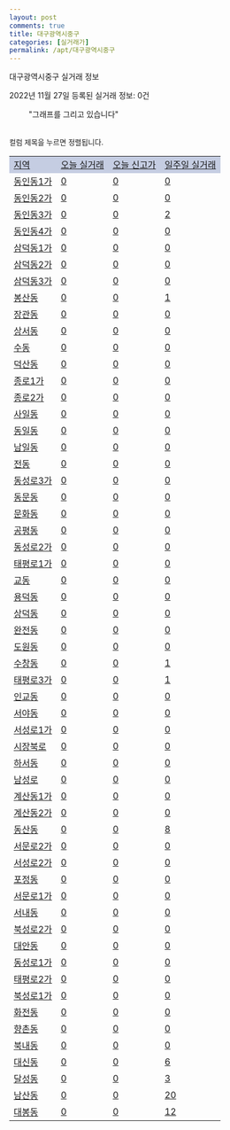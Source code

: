 ```yaml
---
layout: post
comments: true
title: 대구광역시중구
categories: [실거래가]
permalink: /apt/대구광역시중구
---
```


대구광역시중구 실거래 정보

2022년 11월 27일 등록된 실거래 정보: 0건

<!--<script async src="https://pagead2.googlesyndication.com/pagead/js/adsbygoogle.js?client=ca-pub-3485438051770037"
 crossorigin="anonymous"></script>-->

<script type="text/javascript">
  google.charts.load('current', {'packages':['corechart']});
  google.charts.setOnLoadCallback(drawChart);

  function drawChart() {
    var data = google.visualization.arrayToDataTable([['거래일', '매매', '전월세', '전매'], ['21-01', 0, 4, 1], ['21-02', 0, 1, 0], ['21-03', 0, 1, 0], ['21-04', 0, 1, 0], ['21-05', 0, 1, 0], ['21-06', 0, 1, 0], ['21-07', 0, 3, 0], ['21-08', 5, 25, 5], ['21-09', 0, 6, 1], ['21-10', 1, 5, 0], ['21-11', 1, 7, 2], ['21-12', 25, 66, 14], ['22-01', 12, 73, 12], ['22-02', 20, 66, 9], ['22-03', 23, 131, 21], ['22-04', 28, 174, 16], ['22-05', 74, 146, 16], ['22-06', 20, 95, 10], ['22-07', 34, 96, 23], ['22-08', 29, 84, 20], ['22-09', 36, 105, 38], ['22-10', 27, 148, 54], ['22-11', 12, 73, 31]]);

    var options = {
      title: '최근 1년간 유형별 거래량 추이',
      legend: { position: 'bottom' }
    };

    setTimeout(function() {
        var chart = new google.visualization.LineChart(document.getElementById('columnchart_material'));
        chart.draw(data, (options));
        document.getElementById('loading').style.display = 'none';
        var dayLabel = (new Date()).getDay();
        if (dayLabel < 2) {
            sorttable.innerSortFunction.apply(document.getElementById('week'), []);
            sorttable.innerSortFunction.apply(document.getElementById('week'), []);        
        }
        else {
            sorttable.innerSortFunction.apply(document.getElementById('today'), []);
            sorttable.innerSortFunction.apply(document.getElementById('today'), []);
        }
    }, 200);

  }
</script>

<div id="loading" style="z-index:20; display: block; margin-left: 35px">"그래프를 그리고 있습니다"</div>
<div id="columnchart_material" style="width: 95%; margin-left: -35px; display: block"></div>
<!--<div style="width: 95%; margin-left: -35px; display: block">
      <script async src="https://pagead2.googlesyndication.com/pagead/js/adsbygoogle.js?client=ca-pub-3485438051770037"
          crossorigin="anonymous"></script>
      <ins class="adsbygoogle"
          style="display:block"
          data-ad-format="fluid"
          data-ad-layout-key="-fb+5w+4e-db+86"
          data-ad-client="ca-pub-3485438051770037"
          data-ad-slot="1827090281"></ins>
      <script>
          (adsbygoogle = window.adsbygoogle || []).push({});
      </script>
</div>-->
<br>

<font size='small' style='font-size: small;'>컬럼 제목을 누르면 정렬됩니다.</font>
<table class="sortable">
  <tr style='background-color: rgba(114, 132, 186,0.4);'>
    <td id="region"><a href="#">지역</a></td>
    <td id="today"><a href="#">오늘 실거래</a></td>
    <td id="today_new"><a href="#">오늘 신고가</a></td>
    <td id="week"><a href="#">일주일 실거래</a></td>
  </tr>

  
  <tr class="item">
    <td><a href="대구광역시중구동인동1가">동인동1가</a></td>
    <td><a href="대구광역시중구동인동1가">0</a></td>
    <td><a href="대구광역시중구동인동1가">0</a></td>
    <td><a href="대구광역시중구동인동1가">0</a></td>
  </tr>
    

  <tr class="item">
    <td><a href="대구광역시중구동인동2가">동인동2가</a></td>
    <td><a href="대구광역시중구동인동2가">0</a></td>
    <td><a href="대구광역시중구동인동2가">0</a></td>
    <td><a href="대구광역시중구동인동2가">0</a></td>
  </tr>
    

  <tr class="item">
    <td><a href="대구광역시중구동인동3가">동인동3가</a></td>
    <td><a href="대구광역시중구동인동3가">0</a></td>
    <td><a href="대구광역시중구동인동3가">0</a></td>
    <td><a href="대구광역시중구동인동3가">2</a></td>
  </tr>
    

  <tr class="item">
    <td><a href="대구광역시중구동인동4가">동인동4가</a></td>
    <td><a href="대구광역시중구동인동4가">0</a></td>
    <td><a href="대구광역시중구동인동4가">0</a></td>
    <td><a href="대구광역시중구동인동4가">0</a></td>
  </tr>
    

  <tr class="item">
    <td><a href="대구광역시중구삼덕동1가">삼덕동1가</a></td>
    <td><a href="대구광역시중구삼덕동1가">0</a></td>
    <td><a href="대구광역시중구삼덕동1가">0</a></td>
    <td><a href="대구광역시중구삼덕동1가">0</a></td>
  </tr>
    

  <tr class="item">
    <td><a href="대구광역시중구삼덕동2가">삼덕동2가</a></td>
    <td><a href="대구광역시중구삼덕동2가">0</a></td>
    <td><a href="대구광역시중구삼덕동2가">0</a></td>
    <td><a href="대구광역시중구삼덕동2가">0</a></td>
  </tr>
    

  <tr class="item">
    <td><a href="대구광역시중구삼덕동3가">삼덕동3가</a></td>
    <td><a href="대구광역시중구삼덕동3가">0</a></td>
    <td><a href="대구광역시중구삼덕동3가">0</a></td>
    <td><a href="대구광역시중구삼덕동3가">0</a></td>
  </tr>
    

  <tr class="item">
    <td><a href="대구광역시중구봉산동">봉산동</a></td>
    <td><a href="대구광역시중구봉산동">0</a></td>
    <td><a href="대구광역시중구봉산동">0</a></td>
    <td><a href="대구광역시중구봉산동">1</a></td>
  </tr>
    

  <tr class="item">
    <td><a href="대구광역시중구장관동">장관동</a></td>
    <td><a href="대구광역시중구장관동">0</a></td>
    <td><a href="대구광역시중구장관동">0</a></td>
    <td><a href="대구광역시중구장관동">0</a></td>
  </tr>
    

  <tr class="item">
    <td><a href="대구광역시중구상서동">상서동</a></td>
    <td><a href="대구광역시중구상서동">0</a></td>
    <td><a href="대구광역시중구상서동">0</a></td>
    <td><a href="대구광역시중구상서동">0</a></td>
  </tr>
    

  <tr class="item">
    <td><a href="대구광역시중구수동">수동</a></td>
    <td><a href="대구광역시중구수동">0</a></td>
    <td><a href="대구광역시중구수동">0</a></td>
    <td><a href="대구광역시중구수동">0</a></td>
  </tr>
    

  <tr class="item">
    <td><a href="대구광역시중구덕산동">덕산동</a></td>
    <td><a href="대구광역시중구덕산동">0</a></td>
    <td><a href="대구광역시중구덕산동">0</a></td>
    <td><a href="대구광역시중구덕산동">0</a></td>
  </tr>
    

  <tr class="item">
    <td><a href="대구광역시중구종로1가">종로1가</a></td>
    <td><a href="대구광역시중구종로1가">0</a></td>
    <td><a href="대구광역시중구종로1가">0</a></td>
    <td><a href="대구광역시중구종로1가">0</a></td>
  </tr>
    

  <tr class="item">
    <td><a href="대구광역시중구종로2가">종로2가</a></td>
    <td><a href="대구광역시중구종로2가">0</a></td>
    <td><a href="대구광역시중구종로2가">0</a></td>
    <td><a href="대구광역시중구종로2가">0</a></td>
  </tr>
    

  <tr class="item">
    <td><a href="대구광역시중구사일동">사일동</a></td>
    <td><a href="대구광역시중구사일동">0</a></td>
    <td><a href="대구광역시중구사일동">0</a></td>
    <td><a href="대구광역시중구사일동">0</a></td>
  </tr>
    

  <tr class="item">
    <td><a href="대구광역시중구동일동">동일동</a></td>
    <td><a href="대구광역시중구동일동">0</a></td>
    <td><a href="대구광역시중구동일동">0</a></td>
    <td><a href="대구광역시중구동일동">0</a></td>
  </tr>
    

  <tr class="item">
    <td><a href="대구광역시중구남일동">남일동</a></td>
    <td><a href="대구광역시중구남일동">0</a></td>
    <td><a href="대구광역시중구남일동">0</a></td>
    <td><a href="대구광역시중구남일동">0</a></td>
  </tr>
    

  <tr class="item">
    <td><a href="대구광역시중구전동">전동</a></td>
    <td><a href="대구광역시중구전동">0</a></td>
    <td><a href="대구광역시중구전동">0</a></td>
    <td><a href="대구광역시중구전동">0</a></td>
  </tr>
    

  <tr class="item">
    <td><a href="대구광역시중구동성로3가">동성로3가</a></td>
    <td><a href="대구광역시중구동성로3가">0</a></td>
    <td><a href="대구광역시중구동성로3가">0</a></td>
    <td><a href="대구광역시중구동성로3가">0</a></td>
  </tr>
    

  <tr class="item">
    <td><a href="대구광역시중구동문동">동문동</a></td>
    <td><a href="대구광역시중구동문동">0</a></td>
    <td><a href="대구광역시중구동문동">0</a></td>
    <td><a href="대구광역시중구동문동">0</a></td>
  </tr>
    

  <tr class="item">
    <td><a href="대구광역시중구문화동">문화동</a></td>
    <td><a href="대구광역시중구문화동">0</a></td>
    <td><a href="대구광역시중구문화동">0</a></td>
    <td><a href="대구광역시중구문화동">0</a></td>
  </tr>
    

  <tr class="item">
    <td><a href="대구광역시중구공평동">공평동</a></td>
    <td><a href="대구광역시중구공평동">0</a></td>
    <td><a href="대구광역시중구공평동">0</a></td>
    <td><a href="대구광역시중구공평동">0</a></td>
  </tr>
    

  <tr class="item">
    <td><a href="대구광역시중구동성로2가">동성로2가</a></td>
    <td><a href="대구광역시중구동성로2가">0</a></td>
    <td><a href="대구광역시중구동성로2가">0</a></td>
    <td><a href="대구광역시중구동성로2가">0</a></td>
  </tr>
    

  <tr class="item">
    <td><a href="대구광역시중구태평로1가">태평로1가</a></td>
    <td><a href="대구광역시중구태평로1가">0</a></td>
    <td><a href="대구광역시중구태평로1가">0</a></td>
    <td><a href="대구광역시중구태평로1가">0</a></td>
  </tr>
    

  <tr class="item">
    <td><a href="대구광역시중구교동">교동</a></td>
    <td><a href="대구광역시중구교동">0</a></td>
    <td><a href="대구광역시중구교동">0</a></td>
    <td><a href="대구광역시중구교동">0</a></td>
  </tr>
    

  <tr class="item">
    <td><a href="대구광역시중구용덕동">용덕동</a></td>
    <td><a href="대구광역시중구용덕동">0</a></td>
    <td><a href="대구광역시중구용덕동">0</a></td>
    <td><a href="대구광역시중구용덕동">0</a></td>
  </tr>
    

  <tr class="item">
    <td><a href="대구광역시중구상덕동">상덕동</a></td>
    <td><a href="대구광역시중구상덕동">0</a></td>
    <td><a href="대구광역시중구상덕동">0</a></td>
    <td><a href="대구광역시중구상덕동">0</a></td>
  </tr>
    

  <tr class="item">
    <td><a href="대구광역시중구완전동">완전동</a></td>
    <td><a href="대구광역시중구완전동">0</a></td>
    <td><a href="대구광역시중구완전동">0</a></td>
    <td><a href="대구광역시중구완전동">0</a></td>
  </tr>
    

  <tr class="item">
    <td><a href="대구광역시중구도원동">도원동</a></td>
    <td><a href="대구광역시중구도원동">0</a></td>
    <td><a href="대구광역시중구도원동">0</a></td>
    <td><a href="대구광역시중구도원동">0</a></td>
  </tr>
    

  <tr class="item">
    <td><a href="대구광역시중구수창동">수창동</a></td>
    <td><a href="대구광역시중구수창동">0</a></td>
    <td><a href="대구광역시중구수창동">0</a></td>
    <td><a href="대구광역시중구수창동">1</a></td>
  </tr>
    

  <tr class="item">
    <td><a href="대구광역시중구태평로3가">태평로3가</a></td>
    <td><a href="대구광역시중구태평로3가">0</a></td>
    <td><a href="대구광역시중구태평로3가">0</a></td>
    <td><a href="대구광역시중구태평로3가">1</a></td>
  </tr>
    

  <tr class="item">
    <td><a href="대구광역시중구인교동">인교동</a></td>
    <td><a href="대구광역시중구인교동">0</a></td>
    <td><a href="대구광역시중구인교동">0</a></td>
    <td><a href="대구광역시중구인교동">0</a></td>
  </tr>
    

  <tr class="item">
    <td><a href="대구광역시중구서야동">서야동</a></td>
    <td><a href="대구광역시중구서야동">0</a></td>
    <td><a href="대구광역시중구서야동">0</a></td>
    <td><a href="대구광역시중구서야동">0</a></td>
  </tr>
    

  <tr class="item">
    <td><a href="대구광역시중구서성로1가">서성로1가</a></td>
    <td><a href="대구광역시중구서성로1가">0</a></td>
    <td><a href="대구광역시중구서성로1가">0</a></td>
    <td><a href="대구광역시중구서성로1가">0</a></td>
  </tr>
    

  <tr class="item">
    <td><a href="대구광역시중구시장북로">시장북로</a></td>
    <td><a href="대구광역시중구시장북로">0</a></td>
    <td><a href="대구광역시중구시장북로">0</a></td>
    <td><a href="대구광역시중구시장북로">0</a></td>
  </tr>
    

  <tr class="item">
    <td><a href="대구광역시중구하서동">하서동</a></td>
    <td><a href="대구광역시중구하서동">0</a></td>
    <td><a href="대구광역시중구하서동">0</a></td>
    <td><a href="대구광역시중구하서동">0</a></td>
  </tr>
    

  <tr class="item">
    <td><a href="대구광역시중구남성로">남성로</a></td>
    <td><a href="대구광역시중구남성로">0</a></td>
    <td><a href="대구광역시중구남성로">0</a></td>
    <td><a href="대구광역시중구남성로">0</a></td>
  </tr>
    

  <tr class="item">
    <td><a href="대구광역시중구계산동1가">계산동1가</a></td>
    <td><a href="대구광역시중구계산동1가">0</a></td>
    <td><a href="대구광역시중구계산동1가">0</a></td>
    <td><a href="대구광역시중구계산동1가">0</a></td>
  </tr>
    

  <tr class="item">
    <td><a href="대구광역시중구계산동2가">계산동2가</a></td>
    <td><a href="대구광역시중구계산동2가">0</a></td>
    <td><a href="대구광역시중구계산동2가">0</a></td>
    <td><a href="대구광역시중구계산동2가">0</a></td>
  </tr>
    

  <tr class="item">
    <td><a href="대구광역시중구동산동">동산동</a></td>
    <td><a href="대구광역시중구동산동">0</a></td>
    <td><a href="대구광역시중구동산동">0</a></td>
    <td><a href="대구광역시중구동산동">8</a></td>
  </tr>
    

  <tr class="item">
    <td><a href="대구광역시중구서문로2가">서문로2가</a></td>
    <td><a href="대구광역시중구서문로2가">0</a></td>
    <td><a href="대구광역시중구서문로2가">0</a></td>
    <td><a href="대구광역시중구서문로2가">0</a></td>
  </tr>
    

  <tr class="item">
    <td><a href="대구광역시중구서성로2가">서성로2가</a></td>
    <td><a href="대구광역시중구서성로2가">0</a></td>
    <td><a href="대구광역시중구서성로2가">0</a></td>
    <td><a href="대구광역시중구서성로2가">0</a></td>
  </tr>
    

  <tr class="item">
    <td><a href="대구광역시중구포정동">포정동</a></td>
    <td><a href="대구광역시중구포정동">0</a></td>
    <td><a href="대구광역시중구포정동">0</a></td>
    <td><a href="대구광역시중구포정동">0</a></td>
  </tr>
    

  <tr class="item">
    <td><a href="대구광역시중구서문로1가">서문로1가</a></td>
    <td><a href="대구광역시중구서문로1가">0</a></td>
    <td><a href="대구광역시중구서문로1가">0</a></td>
    <td><a href="대구광역시중구서문로1가">0</a></td>
  </tr>
    

  <tr class="item">
    <td><a href="대구광역시중구서내동">서내동</a></td>
    <td><a href="대구광역시중구서내동">0</a></td>
    <td><a href="대구광역시중구서내동">0</a></td>
    <td><a href="대구광역시중구서내동">0</a></td>
  </tr>
    

  <tr class="item">
    <td><a href="대구광역시중구북성로2가">북성로2가</a></td>
    <td><a href="대구광역시중구북성로2가">0</a></td>
    <td><a href="대구광역시중구북성로2가">0</a></td>
    <td><a href="대구광역시중구북성로2가">0</a></td>
  </tr>
    

  <tr class="item">
    <td><a href="대구광역시중구대안동">대안동</a></td>
    <td><a href="대구광역시중구대안동">0</a></td>
    <td><a href="대구광역시중구대안동">0</a></td>
    <td><a href="대구광역시중구대안동">0</a></td>
  </tr>
    

  <tr class="item">
    <td><a href="대구광역시중구동성로1가">동성로1가</a></td>
    <td><a href="대구광역시중구동성로1가">0</a></td>
    <td><a href="대구광역시중구동성로1가">0</a></td>
    <td><a href="대구광역시중구동성로1가">0</a></td>
  </tr>
    

  <tr class="item">
    <td><a href="대구광역시중구태평로2가">태평로2가</a></td>
    <td><a href="대구광역시중구태평로2가">0</a></td>
    <td><a href="대구광역시중구태평로2가">0</a></td>
    <td><a href="대구광역시중구태평로2가">0</a></td>
  </tr>
    

  <tr class="item">
    <td><a href="대구광역시중구북성로1가">북성로1가</a></td>
    <td><a href="대구광역시중구북성로1가">0</a></td>
    <td><a href="대구광역시중구북성로1가">0</a></td>
    <td><a href="대구광역시중구북성로1가">0</a></td>
  </tr>
    

  <tr class="item">
    <td><a href="대구광역시중구화전동">화전동</a></td>
    <td><a href="대구광역시중구화전동">0</a></td>
    <td><a href="대구광역시중구화전동">0</a></td>
    <td><a href="대구광역시중구화전동">0</a></td>
  </tr>
    

  <tr class="item">
    <td><a href="대구광역시중구향촌동">향촌동</a></td>
    <td><a href="대구광역시중구향촌동">0</a></td>
    <td><a href="대구광역시중구향촌동">0</a></td>
    <td><a href="대구광역시중구향촌동">0</a></td>
  </tr>
    

  <tr class="item">
    <td><a href="대구광역시중구북내동">북내동</a></td>
    <td><a href="대구광역시중구북내동">0</a></td>
    <td><a href="대구광역시중구북내동">0</a></td>
    <td><a href="대구광역시중구북내동">0</a></td>
  </tr>
    

  <tr class="item">
    <td><a href="대구광역시중구대신동">대신동</a></td>
    <td><a href="대구광역시중구대신동">0</a></td>
    <td><a href="대구광역시중구대신동">0</a></td>
    <td><a href="대구광역시중구대신동">6</a></td>
  </tr>
    

  <tr class="item">
    <td><a href="대구광역시중구달성동">달성동</a></td>
    <td><a href="대구광역시중구달성동">0</a></td>
    <td><a href="대구광역시중구달성동">0</a></td>
    <td><a href="대구광역시중구달성동">3</a></td>
  </tr>
    

  <tr class="item">
    <td><a href="대구광역시중구남산동">남산동</a></td>
    <td><a href="대구광역시중구남산동">0</a></td>
    <td><a href="대구광역시중구남산동">0</a></td>
    <td><a href="대구광역시중구남산동">20</a></td>
  </tr>
    

  <tr class="item">
    <td><a href="대구광역시중구대봉동">대봉동</a></td>
    <td><a href="대구광역시중구대봉동">0</a></td>
    <td><a href="대구광역시중구대봉동">0</a></td>
    <td><a href="대구광역시중구대봉동">12</a></td>
  </tr>
    


</table>


    